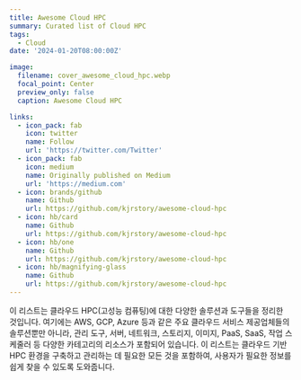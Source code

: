 ```yaml
---
title: Awesome Cloud HPC
summary: Curated list of Cloud HPC
tags:
  - Cloud
date: '2024-01-20T08:00:00Z'

image:
  filename: cover_awesome_cloud_hpc.webp
  focal_point: Center
  preview_only: false
  caption: Awesome Cloud HPC

links:
  - icon_pack: fab
    icon: twitter
    name: Follow
    url: 'https://twitter.com/Twitter'
  - icon_pack: fab
    icon: medium
    name: Originally published on Medium
    url: 'https://medium.com'
  - icon: brands/github
    name: Github
    url: https://github.com/kjrstory/awesome-cloud-hpc
  - icon: hb/card
    name: Github
    url: https://github.com/kjrstory/awesome-cloud-hpc
  - icon: hb/one
    name: Github
    url: https://github.com/kjrstory/awesome-cloud-hpc
  - icon: hb/magnifying-glass
    name: Github
    url: https://github.com/kjrstory/awesome-cloud-hpc
---
```


이 리스트는 클라우드 HPC(고성능 컴퓨팅)에 대한 다양한 솔루션과 도구들을 정리한 것입니다. 
여기에는 AWS, GCP, Azure 등과 같은 주요 클라우드 서비스 제공업체들의 솔루션뿐만 아니라, 관리 도구, 서버, 네트워크, 스토리지, 이미지, PaaS, SaaS, 작업 스케줄러 등 다양한 카테고리의 리소스가 포함되어 있습니다.
이 리스트는 클라우드 기반 HPC 환경을 구축하고 관리하는 데 필요한 모든 것을 포함하여, 사용자가 필요한 정보를 쉽게 찾을 수 있도록 도와줍니다.

